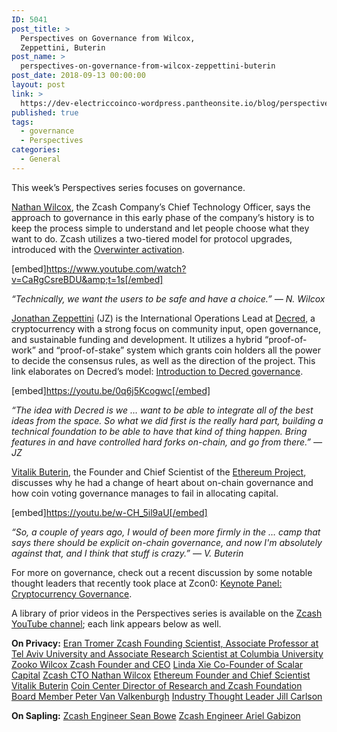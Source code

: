 ```yaml
---
ID: 5041
post_title: >
  Perspectives on Governance from Wilcox,
  Zeppettini, Buterin
post_name: >
  perspectives-on-governance-from-wilcox-zeppettini-buterin
post_date: 2018-09-13 00:00:00
layout: post
link: >
  https://dev-electriccoinco-wordpress.pantheonsite.io/blog/perspectives-on-governance-from-wilcox-zeppettini-buterin/
published: true
tags:
  - governance
  - Perspectives
categories:
  - General
---
```

This week’s Perspectives series focuses on governance.

<a href="https://twitter.com/least_nathan">Nathan Wilcox</a>, the Zcash Company’s Chief Technology Officer, says the approach to governance in this early phase of the company’s history is to keep the process simple to understand and let people choose what they want to do. Zcash utilizes a two-tiered model for protocol upgrades, introduced with the <a href="/blog/overwinter-activated-successfully/">Overwinter activation</a>.

[embed]https://www.youtube.com/watch?v=CaRgCsreBDU&amp;t=1s[/embed]

<i>“Technically, we want the users to be safe and have a choice.” — N. Wilcox</i>

<a href="https://twitter.com/jz_bz">Jonathan Zeppettini</a> (JZ) is the International Operations Lead at <a href="https://www.decred.org/">Decred</a>, a cryptocurrency with a strong focus on community input, open governance, and sustainable funding and development. It utilizes a hybrid “proof-of-work” and “proof-of-stake” system which grants coin holders all the power to decide the consensus rules, as well as the direction of the project. This link elaborates on Decred’s model: <a href="https://docs.decred.org/governance/governance/">Introduction to Decred governance</a>.

[embed]https://youtu.be/0q6j5Kcogwc[/embed]

<i>“The idea with Decred is we … want to be able to integrate all of the best ideas from the space. So what we did first is the really hard part, building a technical foundation to be able to have that kind of thing happen. Bring features in and have controlled hard forks on-chain, and go from there.” — JZ</i>

<a href="https://twitter.com/VitalikButerin">Vitalik Buterin</a>, the Founder and Chief Scientist of the <a href="https://www.ethereum.org/">Ethereum Project</a>, discusses why he had a change of heart about on-chain governance and how coin voting governance manages to fail in allocating capital.

[embed]https://youtu.be/w-CH_5il9aU[/embed]

<i>“So, a couple of years ago, I would of been more firmly in the … camp that says there should be explicit on-chain governance, and now I'm absolutely against that, and I think that stuff is crazy.” — V. Buterin</i><i></i>

For more on governance, check out a recent discussion by some notable thought leaders that recently took place at Zcon0: <a href="https://www.youtube.com/watch?v=ioV7mBt7SMA&amp;list=PL40dyJ0UYTLK507afWUMgzUYeh-i4qQWS&amp;index=26">Keynote Panel: Cryptocurrency Governance</a>.

A library of prior videos in the Perspectives series is available on the <a href="https://www.youtube.com/playlist?list=PLVm6KZ09QEQw3EvlfI-NcZUJ5NzFUyqxY">Zcash YouTube channel</a>; each link appears below as well.

<b>On Privacy:</b>
<a href="https://youtu.be/qRypm80AOmM">Eran Tromer Zcash Founding Scientist, Associate Professor at Tel Aviv University and Associate Research Scientist at Columbia University</a>
<a href="https://youtu.be/F92QSYIpSCk">Zooko Wilcox Zcash Founder and CEO</a>
<a href="https://youtu.be/4lI1s3rLPDo">Linda Xie Co-Founder of Scalar Capital</a>
<a href="https://youtu.be/xyNbW5Mdhrw">Zcash CTO Nathan Wilcox</a>
<a href="https://youtu.be/gcV9KlnW-dc">Ethereum Founder and Chief Scientist Vitalik Buterin</a>
<a href="https://youtu.be/ATOSViH5YjY">Coin Center Director of Research and Zcash Foundation Board Member Peter Van Valkenburgh</a>
<a href="https://youtu.be/yDm2XGrGIDQ">Industry Thought Leader Jill Carlson</a>

<b>On Sapling:</b>
<a href="https://youtu.be/KECoajyj8v8">Zcash Engineer Sean Bowe</a>
<a href="https://youtu.be/zPFhr546oYc">Zcash Engineer Ariel Gabizon</a>